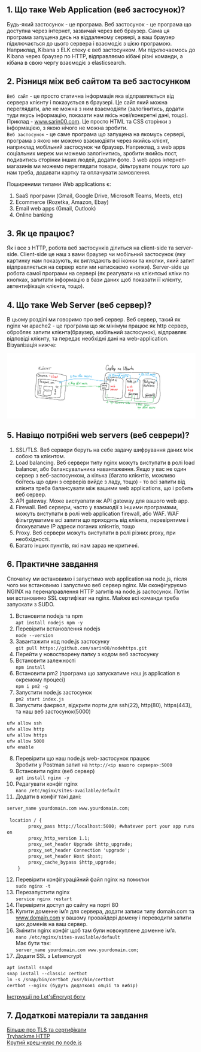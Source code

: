 ## 1. Що таке Web Application (веб застосунок)?

Будь-який застосунок - це програма. Веб застосунок - це програма що доступна через інтернет, зазвичай через веб браузер. Сама ця програма запущена десь на віддаленому сервері, а ваш браузер підключається до цього сервера і взаємодіє з цією програмою. Наприклад, Kibana з ELK стеку є веб застосунком. Ми підключаємось до Kibana через браузер по HTTP, відправляємо кібані різні команди, а кібана в свою чергу взаємодіє з elasticsearch.

## 2. Різниця між веб сайтом та веб застосунком
`Веб сайт` - це просто статична інформація яка відправляється від сервера клієнту і показується в браузері. Це сайт який можна переглядати, але не можна з ним взаємодіяти (залогінитись, додати туди якусь інформацію, показати нам якісь нові/конкретні дані, тощо). Приклад - www.sarin00.com. Це просто HTML та CSS сторінки з інформацією, з якою нічого не можна зробити.  
`Веб застосунок` - це саме програма що запущена на якомусь сервері, програма з якою ми можемо взаємодіяти через якийсь клієнт, наприклад мобільний застосунок чи браузер. Наприклад, з web apps соціальних мереж ми можемо залогінитись, зробити якийсь пост, подивитись сторінки інших людей, додати фото. З web apps інтернет-магазинів ми можемо переглядати товари, фільтрувати пошук того що нам треба, додавати картку та оплачувати замовлення.

Поширеними типами Web applications є:
1. SaaS програми (Gmail, Google Drive, Microsoft Teams, Meets, etc)
2. Ecommerce (Rozetka, Amazon, Ebay)
3. Email web apps (Gmail, Outlook)
4. Online banking

## 3. Як це працює?
Як і все з HTTP, робота веб застосунків ділиться на client-side та server-side. Client-side це наш з вами браузер чи мобільний застосунок (яку картинку нам показують, як виглядають всі іконки та кнопки, який запит відправляється на сервер коли ми натискаємо кнопки). Server-side це робота самої програми на сервері (як реагувати на клієнтські кліки по кнопках, запитати інформацію в бази даних щоб показати її клієнту, автентифікація клієнта, тощо).

## 4. Що таке Web Server (веб сервер)?
В цьому розділі ми говоримо про веб сервер. Веб сервер, такий як nginx чи apache2 - це програма що як мінімум працює як http сервер, обробляє запити клієнта(браузер, мобільний застосунок), відправляє відповіді клієнту, та передає необхідні дані на web-application. Візуалізація нижче:

![webappserver](https://github.com/sarin00/Course1-Intro-to-Cybersecruity/blob/main/%D1%8F%D0%94%D0%BE%D0%B4%D0%B0%D1%82%D0%BA%D0%BE%D0%B2%D1%96%20%D0%BC%D0%B0%D1%82%D0%B5%D1%80%D1%96%D0%B0%D0%BB%D0%B8/web-app-server.png)

## 5. Навіщо потрібні web servers (веб севрери)?
1. SSL/TLS. Веб сервери беруть на себе задачу шифрування даних між собою та клієнтом.
2. Load balancing. Веб сервери типу nginx можуть виступати в ролі load balancer, або балансувальника навантаження. Якщо у вас не один сервер з веб-застосунком, а кілька (багато клієнтів, можливо боїтесь що один з серверів вийде з ладу, тощо) - то всі запити від клієнта треба балансувати між вашими web applications, що і робить веб сервер.
3. API gateway. Може вистувпати як API gateway для вашого web app.
4. Firewall. Веб сервери, часто у взаємодії з іншими програмами, можуть виступати в ролі web application firewall, або WAF. WAF фільтруватиме всі запити що приходять від клієнта, перевірятиме і блокуватиме IP адреси поганих клієнтів, тощо
5. Proxy. Веб сервери можуть виступати в ролі різних proxy, при необхідності.
6. Багато інших пунктів, які нам зараз не критичні.

## 6. Практичне завдання
Спочатку ми встановимо і запустимо web application на node.js, після чого ми встановимо і запустимо веб сервер nginx. Ми сконфігуруємо NGINX на перенаправлення HTTP запитів на node.js застосунок. Потім ми встановимо SSL сертифікат на nginx. Майже всі команди треба запускати з SUDO.

1. Встановити nodejs та npm  
`apt install nodejs npm -y`  
2. Перевірити встановлення nodejs  
`node --version`  
3. Завантажити код node.js застосунку  
`git pull https://github.com/sarin00/nodehttps.git`  
4. Перейти у новостворену папку з кодом веб застосунку  
5. Встановити залежності  
`npm install`  
6. Встановити pm2 (програма що запускатиме наш js application в окремому процесі)  
`npm i pm2 -g`  
7. Запустити node.js застосунок  
`pm2 start index.js`  
8. Запустити фаєрвол, відкрити порти для ssh(22), http(80), https(443), та наш веб застосунок(5000)  
```
ufw allow ssh
ufw allow http
ufw allow https
ufw allow 5000
ufw enable
```
8. Перевірити що наш node.js web-застосунок працює  
Зробити у Postman запит на `http://<ip вашого сервера>:5000`  
9. Встановити nginx (веб сервер)  
`apt install nginx -y`  
10. Редагувати конфіг nginx  
`nano /etc/nginx/sites-available/default`  
11. Додати в конфіг такі дані:  
```
server_name yourdomain.com www.yourdomain.com;

 location / {
        proxy_pass http://localhost:5000; #whatever port your app runs on
        proxy_http_version 1.1;
        proxy_set_header Upgrade $http_upgrade;
        proxy_set_header Connection 'upgrade';
        proxy_set_header Host $host;
        proxy_cache_bypass $http_upgrade;
    }
```
12. Перевірити конфігураційний файл nginx на помилки  
`sudo nginx -t`  
13. Перезапустити nginx  
`service nginx restart`  
14. Перевірити доступ до сайту на порті 80  
15. Купити доменне ім’я для сервера, додати записи типу domain.com та www.domain.com у вашому провайдері домену і переводити запити цих доменів на ваш сервер.  
16. Змінити nginx конфіг щоб там були новокуплене доменне імʼя.  
`nano /etc/nginx/sites-available/default`  
Має бути так:  
`server_name yourdomain.com www.yourdomain.com;`  
17. Додати SSL з Letsencrypt
```
apt install snapd
snap install --classic certbot
ln -s /snap/bin/certbot /usr/bin/certbot
certbot --nginx (будуть додаткові опції та вибір)
```
[Інструкції по Let'sEncrypt боту](https://certbot.eff.org/instructions?ws=nginx&os=ubuntufocal)

## 7. Додаткові матеріали та завдання
[Більше про TLS та сертифікати](https://habr.com/ru/companies/plesk/articles/502604/)  
[Tryhackme HTTP](https://tryhackme.com/room/httpindetail)  
[Крутий креш-курс по node.js](https://www.youtube.com/watch?v=fBNz5xF-Kx4&list=WL&index=16)

